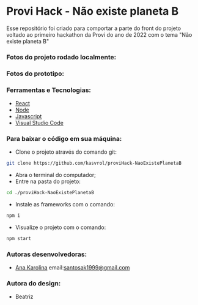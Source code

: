 # Provi Hack - Não existe planeta B

<p text-align=justify>Esse repositório foi criado para comportar a parte do front do projeto voltado ao primeiro hackathon da Provi do ano de 2022 com o tema "Não existe planeta B"</p>

### Fotos do projeto rodado localmente:

### Fotos do prototipo:

### Ferramentas e Tecnologias:

- [React](https://pt-br.reactjs.org/)
- [Node](https://nodejs.org/en/download/)
- [Javascript](https://www.javascript.com/)
- [Visual Studio Code](https://code.visualstudio.com/)

### Para baixar o código em sua máquina:

- Clone o projeto através do comando git:

```bash
git clone https://github.com/kasvrol/proviHack-NaoExistePlanetaB
```

- Abra o terminal do computador;
- Entre na pasta do projeto:

```bash
cd ./proviHack-NaoExistePlanetaB
```

- Instale as frameworks com o comando:

```bash
npm i
```

- Visualize o projeto com o comando:

```bash
npm start
```

### Autoras desenvolvedoras:

- [Ana Karolina](github.com/kasvrol) email:santosak1999@gmail.com

### Autora do design:

- Beatriz
